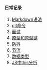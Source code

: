 #### 日常记录
1. [Markdown语法](https://github.com/YongSheng511/note/issues/1)<br>
2. [git命令](https://github.com/YongSheng511/note/issues/2)<br>
3. [面试](https://github.com/YongSheng511/note/issues/3)<br>
4. [原型和原型链](https://github.com/YongSheng511/note/issues/4)<br>
5. [防抖](https://github.com/YongSheng511/note/issues/5)<br>
6. [节流](https://github.com/YongSheng511/note/issues/6)<br>
7. [数据类型](https://github.com/Asever6/note/issues/8)<br>
8. [JS中this分析](https://github.com/Asever6/note/issues/9)<br>

